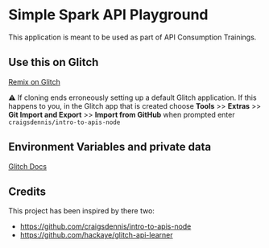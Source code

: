 # Simple Spark API Playground 

This application is meant to be used as part of API Consumption Trainings.

## Use this on Glitch

[Remix on Glitch](https://glitch.com/edit/#!/import/git?url=https://github.com/benjagra/simple-spark-api-playground)

⚠️ If cloning ends erroneously setting up a default Glitch application. If this happens to you, in the Glitch app that is created choose **Tools** >> **Extras** >> **Git Import and Export** >> **Import from GitHub** when prompted enter  `craigsdennis/intro-to-apis-node`


## Environment Variables and private data
[Glitch Docs](https://help.glitch.com/kb/article/18-adding-private-data/)

## Credits
This project has been inspired by there two:
* https://github.com/craigsdennis/intro-to-apis-node
* https://github.com/hackaye/glitch-api-learner
